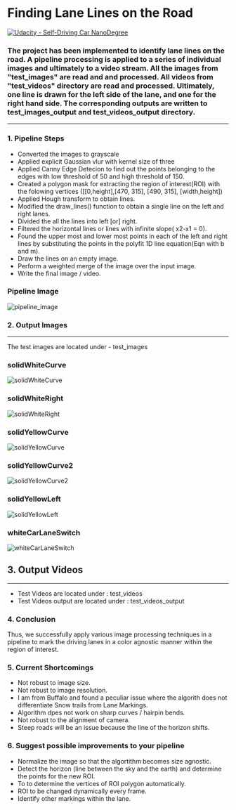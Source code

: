 # **Finding Lane Lines on the Road** 
[![Udacity - Self-Driving Car NanoDegree](https://s3.amazonaws.com/udacity-sdc/github/shield-carnd.svg)](http://www.udacity.com/drive)

### The project has been implemented to identify lane lines on the road. A pipeline processing is applied to a series of individual images and ultimately to a video stream. All the images from "test_images" are read and and processed. All videos from "test_videos" directory are read and processed. Ultimately, one line is drawn for the left side of the lane, and one for the right hand side. The corresponding outputs are written to test_images_output and test_videos_output directory.


---

### 1. Pipeline Steps
- Converted the images to grayscale
- Applied explicit Gaussian vlur with kernel size of three
- Applied Canny Edge Detecion to find out the points belonging to the edges with low threshold of 50 and high threshold of 150.
- Created a polygon mask for extracting the region of interest(ROI) with the folowing vertices ([[0,height],[470, 315], [490, 315], [width,height])
- Applied Hough transform to obtain lines.
- Modified the draw_lines() function to obtain a single line on the left and right lanes.
- Divided the all the lines into left [or] right.
- Filtered the horizontal lines or lines with infinite slope( x2-x1 = 0).
- Found the upper most and lower most points in each of the left and right lines by substituting the points in the polyfit 1D line equation(Eqn with b and m).
- Draw the lines on an empty image.
- Perform a weighted merge of the image over the input image.
- Write the final image / video.

 

### Pipeline Image
![pipeline_image](pipeline_image.png)

### 2. Output Images
---
The test images are located under - test_images
### solidWhiteCurve
![solidWhiteCurve](test_images_output/solidWhiteCurve.jpg)

### solidWhiteRight
![solidWhiteRight](test_images_output/solidWhiteRight.jpg)

### solidYellowCurve
![solidYellowCurve](test_images_output/solidYellowCurve.jpg)

### solidYellowCurve2
![solidYellowCurve2](test_images_output/solidYellowCurve2.jpg)

### solidYellowLeft
![solidYellowLeft](test_images_output/solidYellowLeft.jpg)

### whiteCarLaneSwitch
![whiteCarLaneSwitch](test_images_output/whiteCarLaneSwitch.jpg)

## 3. Output Videos
---
- Test Videos are located under : test_videos
- Test Videos output are located under : test_videos_output

### 4. Conclusion
Thus, we successfully apply various image processing techniques in a pipeline to mark the driving lanes in a color agnostic manner within the region of interest.

### 5. Current Shortcomings

- Not robust to image size.
- Not robust to image resolution.
- I am from Buffalo and found a peculiar issue where the algorith does not differentiate Snow trails from Lane Markings.
- Algorithm dpes not work on sharp curves / hairpin bends.
- Not robust to the alignment of camera.
- Steep roads will be an issue because the line of the horizon shifts.


### 6. Suggest possible improvements to your pipeline

- Normalize the image so that the algortithm becomes size agnostic.
- Detect the horizon (line between the sky and the earth) and determine the points for the new ROI.
- To to determine the vertices of ROI polygon automatically.
- ROI to be changed dynamically every frame.
- Identify other markings within the lane.
